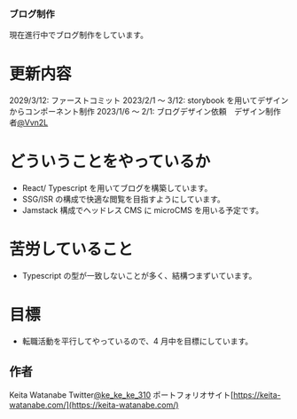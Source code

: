### ブログ制作

現在進行中でブログ制作をしています。

# 更新内容

2029/3/12: ファーストコミット
  2023/2/1 ～ 3/12: storybook を用いてデザインからコンポーネント制作
  2023/1/6 ～ 2/1: ブログデザイン依頼　デザイン制作者[@Vvn2L](https://twitter.com/Vvn2L)

# どういうことをやっているか

- React/ Typescript を用いてブログを構築しています。
- SSG/ISR の構成で快適な閲覧を目指すようにしています。
- Jamstack 構成でヘッドレス CMS に microCMS を用いる予定です。

# 苦労していること

- Typescript の型が一致しないことが多く、結構つまずいています。

# 目標

- 転職活動を平行してやっているので、4 月中を目標にしています。

## 作者

Keita Watanabe
  Twitter[@ke_ke_ke_310](https://twitter.com/ke_ke_ke_310)
  ポートフォリオサイト[https://keita-watanabe.com/](https://keita-watanabe.com/)
